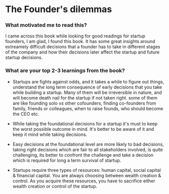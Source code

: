 # The Founder's dilemmas

### What motivated me to read this?

I came across this book while looking for good readings for startup founders, I am glad, I found this book. It has some great insights around extreamely difficult decisions that a founder has to take in different stages of the company and how their decisions later affect the startup and future startup decisions.

### What are your top 2-3 learnings from the book?
- Startups are fights against odds, and it takes a while to figure out things, understand the long term consequence of early decisions that you take while building a startup. Many of them will be irreversible in nature, and will become death nail for the startup if not taken right. some of them are like founding solo vs other cofounders, finding co-founders from family, friends or colleagues, when to raise founds, who should become the CEO etc.

- While taking the foundational decisions for a startup it's must to keep the worst possible outcome in mind. It's better to be aware of it and keep it mind while taking decisions.

- Easy decisions at the foundational level are more likely to bad decisions, taking right decisions which are fair to all stakeholders involved, is quite challenging, its better to confront the challenge and take a decision which is required for long a term survival of startup.

- Startups require three types of resources: human capital, social capital & financial capital. You are always choosing between wealth creation & control. As you acquire these resources, you have to sacrifice either wealth creation or control of the startup.
